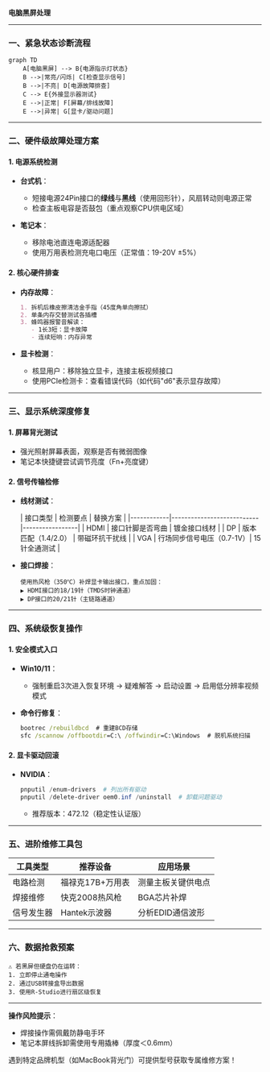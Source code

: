 **电脑黑屏处理**

---

### **一、紧急状态诊断流程**

```mermaid
graph TD
    A[电脑黑屏] --> B{电源指示灯状态}
    B -->|常亮/闪烁| C[检查显示信号]
    B -->|不亮| D[电源故障排查]
    C --> E{外接显示器测试}
    E -->|正常| F[屏幕/排线故障]
    E -->|异常| G[显卡/驱动问题]
```

---

### **二、硬件级故障处理方案**

#### 1. **电源系统检测**

- **台式机**：
  
  - 短接电源24Pin接口的**绿线**与**黑线**（使用回形针），风扇转动则电源正常
  - 检查主板电容是否鼓包（重点观察CPU供电区域）
- **笔记本**：
  
  - 移除电池直连电源适配器
  - 使用万用表检测充电口电压（正常值：19-20V ±5%）

#### 2. **核心硬件排查**

- **内存故障**：
  
  ```markdown
  1. 拆机后橡皮擦清洁金手指（45度角单向擦拭）
  2. 单条内存交替测试各插槽
  3. 蜂鸣器报警音解读：  
     - 1长3短：显卡故障  
     - 连续短响：内存异常
  ```
- **显卡检测**：
  
  - 核显用户：移除独立显卡，连接主板视频接口
  - 使用PCIe检测卡：查看错误代码（如代码"d6"表示显存故障）

---

### **三、显示系统深度修复**

#### 1. **屏幕背光测试**

- 强光照射屏幕表面，观察是否有微弱图像
- 笔记本快捷键尝试调节亮度（Fn+亮度键）

#### 2. **信号传输检修**

- **线材测试**：
  
  | 接口类型   | 检测要点                  | 替换方案        |
|------------|---------------------------|-----------------|
| HDMI       | 接口针脚是否弯曲          | 镀金接口线材    |
| DP         | 版本匹配（1.4/2.0）       | 带磁环抗干扰线  |
| VGA        | 行场同步信号电压（0.7-1V）| 15针全通测试    |
  
  
- **接口焊接**：
  
  ```tip
  使用热风枪（350℃）补焊显卡输出接口，重点加固：
  ▶ HDMI接口的18/19针（TMDS时钟通道）
  ▶ DP接口的20/21针（主链路通道）
  ```

---

### **四、系统级恢复操作**

#### 1. **安全模式入口**

- **Win10/11**：
  
  - 强制重启3次进入恢复环境 → 疑难解答 → 启动设置 → 启用低分辨率视频模式
- **命令行修复**：
  
  ```cmd
  bootrec /rebuildbcd  # 重建BCD存储
  sfc /scannow /offbootdir=C:\ /offwindir=C:\Windows  # 脱机系统扫描
  ```

#### 2. **显卡驱动回滚**

- **NVIDIA**：
  ```powershell
  pnputil /enum-drivers  # 列出所有驱动
  pnputil /delete-driver oem0.inf /uninstall  # 卸载问题驱动
  ```
  
  - 推荐版本：472.12（稳定性认证版）

---

### **五、进阶维修工具包**

| 工具类型       | 推荐设备              | 应用场景                  |
|----------------|-----------------------|--------------------------|
| 电路检测       | 福禄克17B+万用表      | 测量主板关键供电点        |
| 焊接维修       | 快克2008热风枪        | BGA芯片补焊               |
| 信号发生器     | Hantek示波器          | 分析EDID通信波形          |

---

### **六、数据抢救预案**

```warning
⚠️ 若黑屏但硬盘仍在运转：  
1. 立即停止通电操作  
2. 通过USB转接盒导出数据  
3. 使用R-Studio进行扇区级恢复
```

---

**操作风险提示**：

- 焊接操作需佩戴防静电手环
- 笔记本屏线拆卸需使用专用撬棒（厚度＜0.6mm）

遇到特定品牌机型（如MacBook背光门）可提供型号获取专属维修方案！

